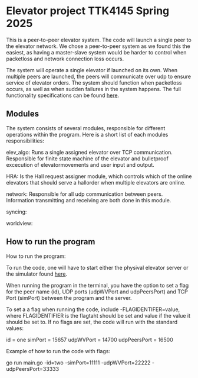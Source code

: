 
Elevator project TTK4145 Spring 2025
==========================================


This is a peer-to-peer elevator system. The code will launch a single peer to the elevator network. We chose a peer-to-peer system as we found this the easiest, as having a master-slave system would be harder to control when packetloss and network connection loss occurs.

The system will operate a single elevator if launched on its own. When multiple peers are launched, the peers will communicate over udp to ensure service of elevator orders. The system should function when packetloss occurs, as well as when sudden failures in the system happens. The full functionality specifications can be found [here](https://github.com/TTK4145/Project.git).



Modules
--------

The system consists of several modules, responsible for different operations within the program. Here is a short list of each modules responsibilities:

elev_algo: Runs a single assigned elevator over TCP communication. Responsible for finite state machine of the elevator and bulletproof excecution of elevatormovements and user input and output.

HRA: Is the Hall request assigner module, which controls which of the online elevators that should serve a hallorder when multiple elevators are online.

network: Responsible for all udp communication between peers. Information transmitting and receiving are both done in this module.

syncing: 

worldview:

How to run the program
-----------------------

How to run the program:

To run the code, one will have to start either the physival elevator server or the simulator found [here](https://github.com/TTK4145/Simulator-v2.git).

When running the program in the terminal, you have the option to set a flag for the peer name (id), UDP ports (udpWVPort and udpPeersPort) and TCP Port (simPort) between the program and the server.

To set a a flag when running the code, include -FLAGIDENTIFER=value, where FLAGIDENTIFIER is the flagtaht should be set and value if the value it should be set to. If no flags are set, the code will run with the standard values:

id = one
simPort = 15657
udpWVPort = 14700
udpPeersPort = 16500

Example of how to run the code with flags:

go run main.go -id=two -simPort=11111 -udpWVPort=22222 -udpPeersPort=33333


